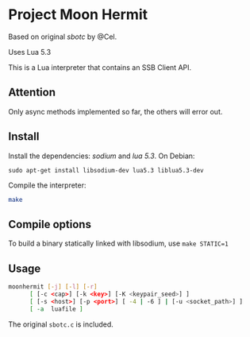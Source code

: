 # Project Moon Hermit

Based on original *sbotc* by @Cel.

Uses Lua 5.3

This is a Lua interpreter that contains an SSB Client API.

## Attention

Only async methods implemented so far, the others will error out.


## Install

Install the dependencies: *sodium* and *lua 5.3*. On Debian: 

`sudo apt-get install libsodium-dev lua5.3 liblua5.3-dev`

Compile the interpreter:

```sh
make
```

## Compile options

To build a binary statically linked with libsodium, use `make STATIC=1`

## Usage

```sh
moonhermit [-j] [-l] [-r]
      [ [-c <cap>] [-k <key>] [-K <keypair_seed>] ]
      [ [-s <host>] [-p <port>] [ -4 | -6 ] | [-u <socket_path>] ]
      [ -a  luafile ]
```

The original `sbotc.c` is included.